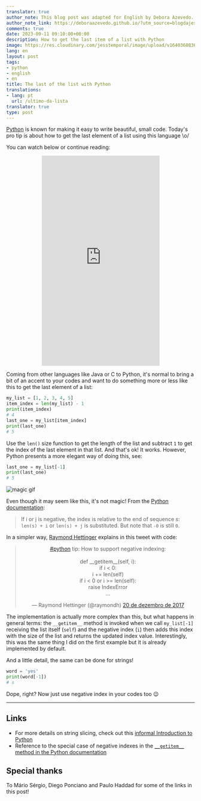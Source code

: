 ```yaml
---
translator: true
author_note: This blog post was adapted for English by Debora Azevedo.
author_note_link: https://deboraazevedo.github.io/?utm_source=blogdajess
comments: true
date: 2023-09-11 09:10:00+00:00
description: How to get the last item of a list with Python
image: https://res.cloudinary.com/jesstemporal/image/upload/v1640360836/covers/pro_tip_voc9gk.png
lang: en
layout: post
tags:
- python
- english
- en
title: The last of the list with Python
translations:
- lang: pt
  url: /ultimo-da-lista
translator: true
type: post
---
```



[Python](https://www.python.org/) is known for making it easy to write beautiful, small code. Today's pro tip is about how to get the last element of a list using this language \o/

You can watch below or continue reading:

<center>
<iframe width="315px" height="560"
src="https://www.youtube.com/embed/VyJzt_HmTlk"
title="YouTube video player"
frameborder="0"
allow="accelerometer; autoplay; clipboard-write; encrypted-media; gyroscope; picture-in-picture; web-share"
allowfullscreen></iframe>
</center>

Coming from other languages like Java or C to Python, it's normal to bring a bit of an accent to your codes and want to do something more or less like this to get the last element of a list:

```python
my_list = [1, 2, 3, 4, 5]
item_index = len(my_list) - 1
print(item_index)
# 4
last_one = my_list[item_index]
print(last_one)
# 5
```

Use the `len()` size function to get the length of the list and subtract `1` to get the index of the last element in that list. And that's ok! It works. However, Python presents a more elegant way of doing this, see:

```python
last_one = my_list[-1]
print(last_one)
# 5
```

![magic gif](https://media.giphy.com/media/12NUbkX6p4xOO4/giphy.gif)

Even though it may seem like this, it's not magic! From the [Python documentation](https://docs.python.org/3/library/stdtypes.html#common-sequence-operations):

> If i or j is negative, the index is relative to the end of sequence _s_: `len(s) + i` or `len(s) + j` is substituted. But note that `-0` is still `0`.

In a simpler way, [Raymond Hettinger](https://twitter.com/raymondh) explains in this tweet with code:

<center>
<blockquote class="twitter-tweet" data-lang="pt"><p lang="en" dir="ltr"><a href="https://twitter.com/hashtag/python?src=hash&amp;ref_src=twsrc%5Etfw">#python</a> tip:  How to support negative indexing:<br><br>def __getitem__(self, i):<br>    if i &lt; 0:<br>        i += len(self)<br>    if i &lt; 0 or i &gt;= len(self):<br>        raise IndexError<br>    ...</p>&mdash; Raymond Hettinger (@raymondh) <a href="https://twitter.com/raymondh/status/943615980650971136?ref_src=twsrc%5Etfw">20 de dezembro de 2017</a></blockquote>
<script async src="https://platform.twitter.com/widgets.js" charset="utf-8"></script>
</center>

The implementation is actually more complex than this, but what happens in general terms: the `__getitem__` method is invoked when we call `my_list[-1]` receiving the list itself (`self`) and the negative index (`i`) then adds this index with the size of the list and returns the updated index value. Interestingly, this was the same thing I did on the first example but it is already implemented by default.

And a little detail, the same can be done for strings!

```python
word = 'yes'
print(word[-1])
# s
```

Dope, right? Now just use negative index in your codes too 😉

---

## Links

- For more details on string slicing, check out this [informal Introduction to Python](https://docs.python.org/3.6/tutorial/introduction.html)
- Reference to the special case of negative indexes in the  [`__getitem__` method in the Python documentation](https://docs.python.org/3/reference/datamodel.html#object.__getitem__)

## Special thanks

To Mário Sérgio, Diego Ponciano and Paulo Haddad for some of the links in this post!